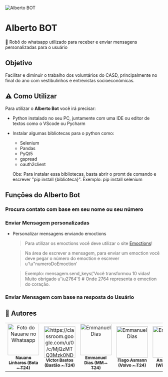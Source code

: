 ![Alberto BOT](https://raw.githubusercontent.com/nauvoador/MTP-03-CASD/main/158591338_487302005761129_355164802960415134_n.jpg)

# Alberto BOT

:robot: Robô do whatsapp utilizado para receber e enviar mensagens personalizadas para o usuário

## Objetivo

Facilitar e diminuir o trabalho dos voluntários do CASD, principalmente no final do ano com vestibulinhos e entrevistas socioeconômicas.

## ⚠️ Como Utilizar

Para utilizar o **Alberto Bot** você irá precisar:

- Python instalado no seu PC, juntamente com uma IDE ou editor de textos como o VScode ou Pycharm
- Instalar algumas bibliotecas para o python como:

  - Selenium
  - Pandas
  - PyQt5
  - gspread
  - oauth2client

  Obs: Para instalar essa bibliotecas, basta abrir o promt de comando e escrever "pip install {biblioteca}". Exemplo: pip install selenium

## Funções do Alberto Bot

### Procura contato com base em seu nome ou seu número

### Enviar Mensagem personalizadas

- Personalizar mensagens enviando emoctions

  > Para utilizar os emoctions você deve utilizar o site [Emoctions](https://unicode-table.com/pt/emoji/)!

  > Na área de escrever a mensagem, para enviar um emoction você deve pegar o número do emoction e escrever u'\u"numeroDoEmoction'

  > Exemplo: mensagem.send_keys('Você transformou 10 vidas! Muito obrigado u'\u2764'!) # Onde 2764 representa o emoction do coração.

### Enviar Mensagem com base na resposta do Usuário

## 🦄 Autores

<table>
  <tr>
    <td align="center">
      <a href="#">
        <img src="https://pps.whatsapp.net/v/t61.24694-24/153516526_331372361619306_860743845259846174_n.jpg?ccb=11-4&oh=c0f0a39d8c34c27966ce0eb07e8686ac&oe=60B2AA03" width="100px;" alt="Foto do Nauane no Whatsapp"/><br>
        <sub>
          <b>Nauane Linhares (Beta - T24) </b>
        </sub>
      </a>
    </td>
    <td align="center">
      <a href="#">
        <img src="https://pps.whatsapp.net/v/t61.24694-24/118558196_383299582853821_113741634934752037_n.jpg?ccb=11-4&oh=04da5f46c25d9a83bd252db8f600d8cf&oe=60B2DE4A" width="100px;" alt="https://classroom.google.com/u/0/c/MjQzMTQ3Mzk0NDda/m/NjM3NzEzMDk3MTla/details"/><br>
        <sub>
          <b>Victor Bastos (Bastão - T24)</b>
        </sub>
      </a>
    </td>
    <td align="center">
      <a href="#">
        <img src="https://pps.whatsapp.net/v/t61.24694-24/138644684_873520336549248_4198284055920503421_n.jpg?ccb=11-4&oh=139bebc130dfadb0d9d7c416974f4bcf&oe=60B3812D" width="100px;" alt="Emmanuel Dias"/><br>
        <sub>
          <b>Emmanuel Dias (MM - T24) </b>
        </sub>
      </a>
   </td>
    <td align="center">
      <a href="#">
        <img src="https://pps.whatsapp.net/v/t61.24694-24/157775063_282490956727117_4283636313006254866_n.jpg?ccb=11-4&oh=9545b445092c7fa41951e7143881384f&oe=60B391D0" width="100px;" alt="Emmanuel Dias"/><br>
        <sub>
          <b>Tiago Asmann (Volvo - T24) </b>
        </sub>
      </a>
    </td>
    <td align="center">
      <a href="#">
        <img src="https://pps.whatsapp.net/v/t61.24694-24/160115816_492271362224538_5753197858338450372_n.jpg?ccb=11-4&oh=680ac810a4743655457c9c0e6743c19f&oe=60B2A41A" width="100px;" alt="Emmanuel Dias"/><br>
        <sub>
          <b>Ana Beatriz (Wiki - T24) </b>
        </sub>
      </a>
    </td>
    <td align="center">
      <a href="#">
        <img src="https://pps.whatsapp.net/v/t61.24694-24/160115816_492271362224538_5753197858338450372_n.jpg?ccb=11-4&oh=680ac810a4743655457c9c0e6743c19f&oe=60B2A41A" width="100px;" alt="Emmanuel Dias"/><br>
        <sub>
          <b>Mateus Borges (Príncipe - T24) </b>
        </sub>
      </a>
    </td>
  </tr>
</table>
